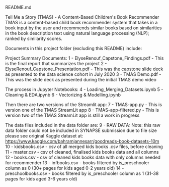README.md

Tell Me a Story (TMAS) - A Content-Based Children's Book Recommender
TMAS is a content-based child book recommender system that takes in a book input by the user and recommends similar books based on similarities in the book description text using natural language processing (NLP); ranked by similarity scores. 

Documents in this project folder (excluding this README) include:

Project Summary Documents:
1 - ElyseRenouf_Capstone_Findings.pdf - This is the final report that summarizes the project
2 - ElyseRenouf_Capstone_Presentation.pdf - This was the capstone slide deck as presented to the data science cohort in July 2020
3 - TMAS Demo.pdf - This was the slide deck as presented during the initial TMAS demo video

The process in Jupyter Notebooks:
4 - Loading_Merging_Datasets.ipynb
5 - Cleaning & EDA.ipynb
6 - Vectorizing & Modelling.ipynb

Then there are two versions of the Streamlit app:
7 - TMAS-app.py - This is version one of the TMAS StreamLit app
8 - TMAS-app-filtered.py - This is version two of the TMAS StreamLit app is still a work in progress

The data files included in the data folder are:
9 - RAW DATA: Note: this raw data folder could not be included in SYNAPSE submission due to file size please see original Kaggle dataset at: https://www.kaggle.com/bahramjannesarr/goodreads-book-datasets-10m
10 - kidsbooks.csv - csv of all merged kids books .csv files, before cleaning
11 - master.csv - csv of cleaned, finalised kids books data and all columns 
12 - books.csv - csv of cleaned kids books data with only columns needed for recommender
13 - infbooks.csv - books filtered by is_preschooler column as 0 (30+ pages for kids aged 0-2 years old)
14 - preschoolbooks.csv - books filtered by is_preschooler column as 1 (31-38 pages for kids aged 3-6 years old)
